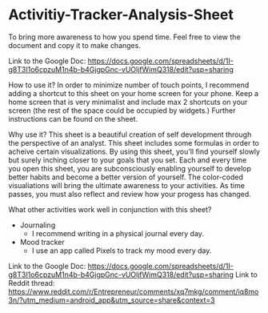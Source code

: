 # Activitiy-Tracker-Analysis-Sheet
To bring more awareness to how you spend time. Feel free to view the document and copy it to make changes. 


Link to the Google Doc: https://docs.google.com/spreadsheets/d/1I-g8T3I1o6cpzuM1n4b-b4GjgpGnc-vUOljfWimQ318/edit?usp=sharing


How to use it?
In order to minimize number of touch points, I recommend adding a shortcut to this sheet on your home screen for your phone. Keep a home screen that is very minimalist and include max 2 shortcuts on your screen (the rest of the space could be occupied by widgets.) 
Further instructions can be found on the sheet. 

Why use it? 
This sheet is a beautiful creation of self development through the perspective of an analyst. This sheet includes some formulas in order to acheive certain visualizations. By using this sheet, you'll find yourself slowly but surely inching closer to your goals that you set. Each and every time you open this sheet, you are subconsciously enabling yourself to develop better habits and become a better version of yourself. The color-coded visualiations will bring the ultimate awareness to your activities. As time passes, you must also reflect and review how your progess has changed.

What other activities work well in conjunction with this sheet?
- Journaling
    - I recommend writing in a physical journal every day. 
- Mood tracker
    - I use an app called Pixels to track my mood every day. 


Link to the Google Doc: https://docs.google.com/spreadsheets/d/1I-g8T3I1o6cpzuM1n4b-b4GjgpGnc-vUOljfWimQ318/edit?usp=sharing
Link to Reddit thread: https://www.reddit.com/r/Entrepreneur/comments/xq7mkg/comment/iq8mo3n/?utm_medium=android_app&utm_source=share&context=3


